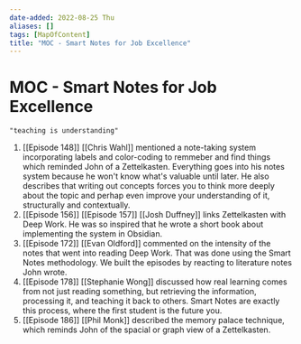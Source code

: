 ```yaml
---
date-added: 2022-08-25 Thu
aliases: []
tags: [MapOfContent]
title: "MOC - Smart Notes for Job Excellence"
---
```


# MOC - Smart Notes for Job Excellence

```query
"teaching is understanding"
```

1) [[Episode 148]] [[Chris Wahl]] mentioned a note-taking system incorporating labels and color-coding to remmeber and find things which reminded John of a Zettelkasten. Everything goes into his notes system because he won't know what's valuable until later. He also describes that writing out concepts forces you to think more deeply about the topic and perhap even improve your understanding of it, structurally and contextually.
2) [[Episode 156]] [[Episode 157]] [[Josh Duffney]] links Zettelkasten with Deep Work. He was so inspired that he wrote a short book about implementing the system in Obsidian.
3) [[Episode 172]] [[Evan Oldford]] commented on the intensity of the notes that went into reading Deep Work. That was done using the Smart Notes methodology. We built the episodes by reacting to literature notes John wrote.
4) [[Episode 178]] [[Stephanie Wong]] discussed how real learning comes from not just reading something, but retrieving the information, processing it, and teaching it back to others. Smart Notes are exactly this process, where the first student is the future you.
5) [[Episode 186]] [[Phil Monk]] described the memory palace technique, which reminds John of the spacial or graph view of a Zettelkasten.